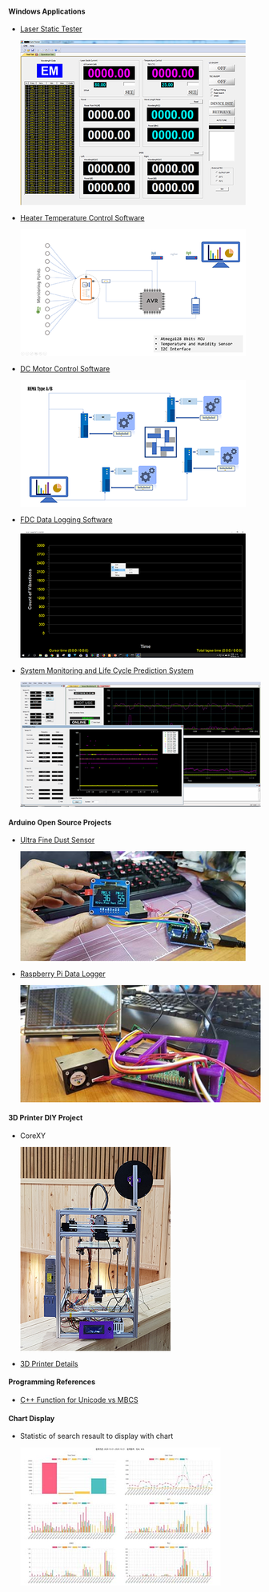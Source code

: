 <!-- <img src="\Coset2.PNG"> -->
<!-- <img src="\Coset3.PNG"> -->
#### Windows Applications ####

- [Laser Static Tester](laserStaticTester.md)

     ![Image](/images/Gui-c1-sm.PNG)

- [Heater Temperature Control Software](sensorMonitor.md) 

     ![Image](/images/SensorMonitorBD-sm.png)

- [DC Motor Control Software](dcMotorControl.md)

     ![Image](/images/RemaTypeAB-sm.png)

- [FDC Data Logging Software](fdcTestSoftware.md)

     ![Image](/images/FDC-Logger-sm.png)

- [System Monitoring and Life Cycle Prediction System](senLogPerformPredictor.md)

     ![Image](/images/SensorLoggingSystem-sm.png)

#### Arduino Open Source Projects ####

- [Ultra Fine Dust Sensor](fineDustSensor.md)

     ![Image](/images/arduinoDustSensor-sm.jpg)

- [Raspberry Pi Data Logger](raspLogger.md)

     ![Image](/images/raspberryLogger-sm.jpg)

#### 3D Printer DIY Project ####

- CoreXY 

     ![Image](/images/3dPrinterT1.png)

- [3D Printer Details](https://blog.daum.net/dhlee421/17)


#### Programming References ####

- [C++ Function for Unicode vs MBCS](cppfunction_table.md)

#### Chart Display ####

- Statistic of search resault to display with chart

     ![Image](/images/chartjs-txtschsm.jpg)
